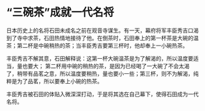 # “三碗茶”成就一代名将

日本历史上的名将石田未成名之前在观音寺谋生。有一天，幕府将军丰臣秀吉口渴到了寺中求茶，石田热情地接待了他。在倒茶时，石田奉上的第一杯茶是大碗的温茶；第二杯是中碗稍热的茶；当丰臣秀吉要第三杯时，他却奉上一小碗热茶。 

丰臣秀吉不解其意，石田解释说：这第一杯大碗温茶是为了解渴的，所以温度要适当，量也要大； 第二杯用中碗的稍热的茶，是因为已经喝了一大碗了不会太渴了，稍带有品茗之意，所以温度要稍热，量也要小一些；第三杯，则不为解渴，纯粹是为了品茗，所以要奉上小碗的热茶。 

丰臣秀吉被石田的体贴入微深深打动，于是将其选在自己幕下，使得石田成为一代名将。
 